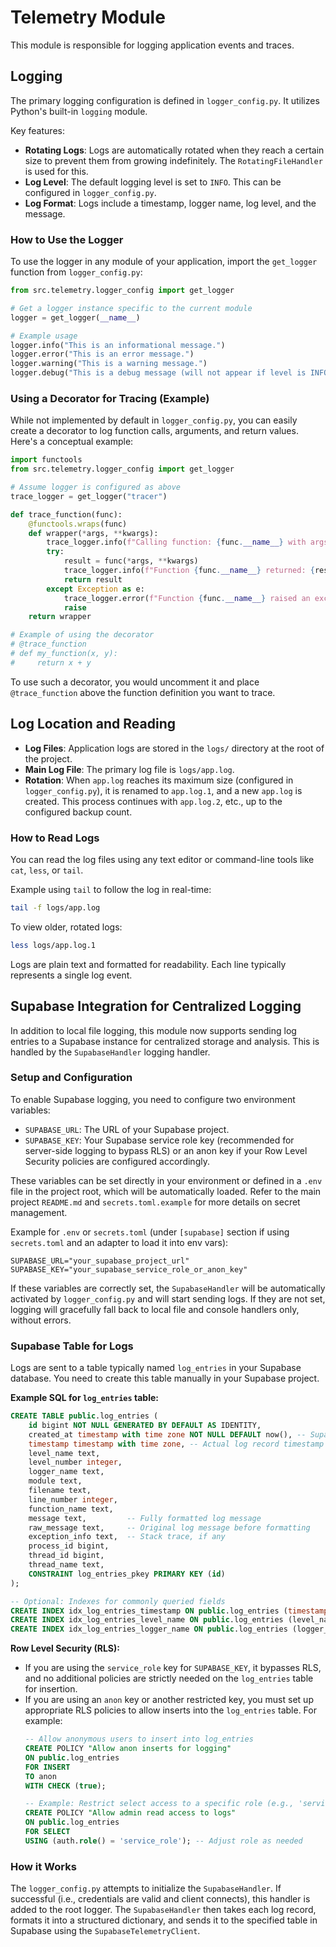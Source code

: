 # Telemetry Module

This module is responsible for logging application events and traces.

## Logging

The primary logging configuration is defined in `logger_config.py`. It utilizes Python's built-in `logging` module.

Key features:
- **Rotating Logs**: Logs are automatically rotated when they reach a certain size to prevent them from growing indefinitely. The `RotatingFileHandler` is used for this.
- **Log Level**: The default logging level is set to `INFO`. This can be configured in `logger_config.py`.
- **Log Format**: Logs include a timestamp, logger name, log level, and the message.

### How to Use the Logger

To use the logger in any module of your application, import the `get_logger` function from `logger_config.py`:

```python
from src.telemetry.logger_config import get_logger

# Get a logger instance specific to the current module
logger = get_logger(__name__)

# Example usage
logger.info("This is an informational message.")
logger.error("This is an error message.")
logger.warning("This is a warning message.")
logger.debug("This is a debug message (will not appear if level is INFO).")
```

### Using a Decorator for Tracing (Example)

While not implemented by default in `logger_config.py`, you can easily create a decorator to log function calls, arguments, and return values. Here's a conceptual example:

```python
import functools
from src.telemetry.logger_config import get_logger

# Assume logger is configured as above
trace_logger = get_logger("tracer")

def trace_function(func):
    @functools.wraps(func)
    def wrapper(*args, **kwargs):
        trace_logger.info(f"Calling function: {func.__name__} with args: {args}, kwargs: {kwargs}")
        try:
            result = func(*args, **kwargs)
            trace_logger.info(f"Function {func.__name__} returned: {result}")
            return result
        except Exception as e:
            trace_logger.error(f"Function {func.__name__} raised an exception: {e}", exc_info=True)
            raise
    return wrapper

# Example of using the decorator
# @trace_function
# def my_function(x, y):
#     return x + y
```
To use such a decorator, you would uncomment it and place `@trace_function` above the function definition you want to trace.

## Log Location and Reading

- **Log Files**: Application logs are stored in the `logs/` directory at the root of the project.
- **Main Log File**: The primary log file is `logs/app.log`.
- **Rotation**: When `app.log` reaches its maximum size (configured in `logger_config.py`), it is renamed to `app.log.1`, and a new `app.log` is created. This process continues with `app.log.2`, etc., up to the configured backup count.

### How to Read Logs

You can read the log files using any text editor or command-line tools like `cat`, `less`, or `tail`.

Example using `tail` to follow the log in real-time:
```bash
tail -f logs/app.log
```

To view older, rotated logs:
```bash
less logs/app.log.1
```

Logs are plain text and formatted for readability. Each line typically represents a single log event.

## Supabase Integration for Centralized Logging

In addition to local file logging, this module now supports sending log entries to a Supabase instance for centralized storage and analysis. This is handled by the `SupabaseHandler` logging handler.

### Setup and Configuration

To enable Supabase logging, you need to configure two environment variables:

-   `SUPABASE_URL`: The URL of your Supabase project.
-   `SUPABASE_KEY`: Your Supabase service role key (recommended for server-side logging to bypass RLS) or an anon key if your Row Level Security policies are configured accordingly.

These variables can be set directly in your environment or defined in a `.env` file in the project root, which will be automatically loaded. Refer to the main project `README.md` and `secrets.toml.example` for more details on secret management.

Example for `.env` or `secrets.toml` (under `[supabase]` section if using `secrets.toml` and an adapter to load it into env vars):
```
SUPABASE_URL="your_supabase_project_url"
SUPABASE_KEY="your_supabase_service_role_or_anon_key"
```

If these variables are correctly set, the `SupabaseHandler` will be automatically activated by `logger_config.py` and will start sending logs. If they are not set, logging will gracefully fall back to local file and console handlers only, without errors.

### Supabase Table for Logs

Logs are sent to a table typically named `log_entries` in your Supabase database. You need to create this table manually in your Supabase project.

**Example SQL for `log_entries` table:**
```sql
CREATE TABLE public.log_entries (
    id bigint NOT NULL GENERATED BY DEFAULT AS IDENTITY,
    created_at timestamp with time zone NOT NULL DEFAULT now(), -- Supabase default for row creation time
    timestamp timestamp with time zone, -- Actual log record timestamp (ISO format)
    level_name text,
    level_number integer,
    logger_name text,
    module text,
    filename text,
    line_number integer,
    function_name text,
    message text,         -- Fully formatted log message
    raw_message text,     -- Original log message before formatting
    exception_info text,  -- Stack trace, if any
    process_id bigint,
    thread_id bigint,
    thread_name text,
    CONSTRAINT log_entries_pkey PRIMARY KEY (id)
);

-- Optional: Indexes for commonly queried fields
CREATE INDEX idx_log_entries_timestamp ON public.log_entries (timestamp);
CREATE INDEX idx_log_entries_level_name ON public.log_entries (level_name);
CREATE INDEX idx_log_entries_logger_name ON public.log_entries (logger_name);
```

**Row Level Security (RLS):**
- If you are using the `service_role` key for `SUPABASE_KEY`, it bypasses RLS, and no additional policies are strictly needed on the `log_entries` table for insertion.
- If you are using an `anon` key or another restricted key, you must set up appropriate RLS policies to allow inserts into the `log_entries` table. For example:
  ```sql
  -- Allow anonymous users to insert into log_entries
  CREATE POLICY "Allow anon inserts for logging"
  ON public.log_entries
  FOR INSERT
  TO anon
  WITH CHECK (true);

  -- Example: Restrict select access to a specific role (e.g., 'service_role' or 'admin')
  CREATE POLICY "Allow admin read access to logs"
  ON public.log_entries
  FOR SELECT
  USING (auth.role() = 'service_role'); -- Adjust role as needed
  ```

### How it Works

The `logger_config.py` attempts to initialize the `SupabaseHandler`. If successful (i.e., credentials are valid and client connects), this handler is added to the root logger. The `SupabaseHandler` then takes each log record, formats it into a structured dictionary, and sends it to the specified table in Supabase using the `SupabaseTelemetryClient`.
